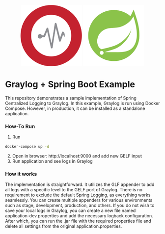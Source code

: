 <p align="center">
  <img width="200" height="200" src="images/graylog.png">
  <img width="200" height="200" src="images/spring.png">
</p>

# Graylog + Spring Boot Example

This repository demonstrates a sample implementation of Spring Centralized Logging to Graylog. In this example, Graylog is run using Docker Compose. However, in production, it can be installed as a standalone application.

### How-To Run

1. Run

```bash
docker-compose up -d
```

2. Open in browser: http://localhost:9000 and add new GELF input
3. Run application and see logs in Graylog

### How it works

The implementation is straightforward. It utilizes the GLF appender to add all logs with a specific level to the GELF port of Graylog. There is no requirement to exclude the default Spring Logging, as everything works seamlessly. You can create multiple appenders for various environments such as stage, development, production, and others. If you do not wish to save your local logs in Graylog, you can create a new file named application-dev.properties and add the necessary logback configuration. After which, you can run the .jar file with the required properties file and delete all settings from the original application.properties.
